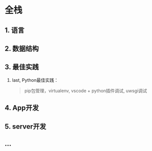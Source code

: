 # 全栈
## 1. 语言

## 2. 数据结构

## 3. 最佳实践
1. last, Python最佳实践：
   > pip包管理，virtualenv, vscode + python插件调试, uwsgi调试


## 4. App开发

## 5. server开发

## ...